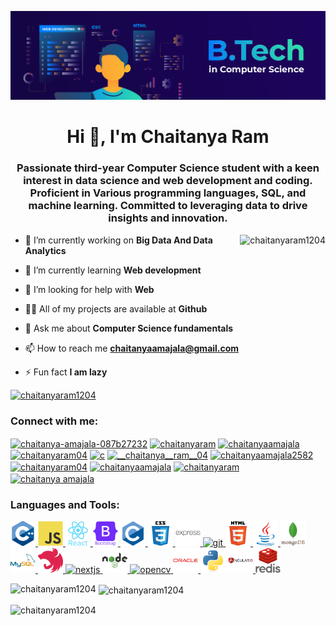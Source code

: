 ![logo](https://github.com/chaitanyaram1204/chaitanyaram1204/blob/main/img1.png)
<h1 align="center">Hi 👋, I'm Chaitanya Ram</h1>
<h3 align="center">Passionate third-year Computer Science student with a keen interest in data science and web development and coding. Proficient in Various programming languages, SQL, and machine learning. Committed to leveraging data to drive insights and innovation.</h3>
<img src="https://media3.giphy.com/media/v1.Y2lkPTc5MGI3NjExbzhjcmVjaDJ1ZjJlbTFobHZtMmVmYXRlc3BueGM0aG95Z2JocWkyNiZlcD12MV9pbnRlcm5hbF9naWZfYnlfaWQmY3Q9Zw/qgQUggAC3Pfv687qPC/giphy.gif" alt="chaitanyaram1204" align ="right" height=270px/> </p>

- 🔭 I’m currently working on **Big Data And Data Analytics**

- 🌱 I’m currently learning **Web development**

- 🤝 I’m looking for help with **Web**

- 👨‍💻 All of my projects are available at **Github**

- 💬 Ask me about **Computer Science fundamentals**

- 📫 How to reach me **chaitanyaamajala@gmail.com**

- ⚡ Fun fact **I am lazy**

  
<p align="left"> <a href="https://github.com/ryo-ma/github-profile-trophy"><img src="https://github-profile-trophy.vercel.app/?username=chaitanyaram1204" alt="chaitanyaram1204" /></a> </p>



<h3 align="left">Connect with me:</h3>
<p align="left">

<a href="https://linkedin.com/in/chaitanya-amajala-087b27232" target="blank"><img align="center" src="https://raw.githubusercontent.com/rahuldkjain/github-profile-readme-generator/master/src/images/icons/Social/linked-in-alt.svg" alt="chaitanya-amajala-087b27232" height="30" width="40" /></a>
<a href="https://www.leetcode.com/chaitanyaram" target="blank"><img align="center" src="https://raw.githubusercontent.com/rahuldkjain/github-profile-readme-generator/master/src/images/icons/Social/leet-code.svg" alt="chaitanyaram" height="30" width="40" /></a>
<a href="https://auth.geeksforgeeks.org/user/chaitanyaamajala" target="blank"><img align="center" src="https://raw.githubusercontent.com/rahuldkjain/github-profile-readme-generator/master/src/images/icons/Social/geeks-for-geeks.svg" alt="chaitanyaamajala" height="30" width="40" /></a>
<a href="https://kaggle.com/chaitanyaram04" target="blank"><img align="center" src="https://raw.githubusercontent.com/rahuldkjain/github-profile-readme-generator/master/src/images/icons/Social/kaggle.svg" alt="chaitanyaram04" height="30" width="40" /></a>
<a href="https://fb.com/c" target="blank"><img align="center" src="https://raw.githubusercontent.com/rahuldkjain/github-profile-readme-generator/master/src/images/icons/Social/facebook.svg" alt="c" height="30" width="40" /></a>
<a href="https://instagram.com/__chaitanya__ram__04" target="blank"><img align="center" src="https://raw.githubusercontent.com/rahuldkjain/github-profile-readme-generator/master/src/images/icons/Social/instagram.svg" alt="__chaitanya__ram__04" height="30" width="40" /></a>
<a href="https://www.youtube.com/c/chaitanyaamajala2582" target="blank"><img align="center" src="https://raw.githubusercontent.com/rahuldkjain/github-profile-readme-generator/master/src/images/icons/Social/youtube.svg" alt="chaitanyaamajala2582" height="30" width="40" /></a>
<a href="https://www.codechef.com/users/chaitanyaram04" target="blank"><img align="center" src="https://cdn.jsdelivr.net/npm/simple-icons@3.1.0/icons/codechef.svg" alt="chaitanyaram04" height="30" width="40" /></a>
<a href="https://www.hackerrank.com/chaitanyaamajala" target="blank"><img align="center" src="https://raw.githubusercontent.com/rahuldkjain/github-profile-readme-generator/master/src/images/icons/Social/hackerrank.svg" alt="chaitanyaamajala" height="30" width="40" /></a>
<a href="https://codeforces.com/profile/chaitanyaram" target="blank"><img align="center" src="https://raw.githubusercontent.com/rahuldkjain/github-profile-readme-generator/master/src/images/icons/Social/codeforces.svg" alt="chaitanyaram" height="30" width="40" /></a>
<a href="https://codepen.io/chaitanya amajala" target="blank"><img align="center" src="https://raw.githubusercontent.com/rahuldkjain/github-profile-readme-generator/master/src/images/icons/Social/codepen.svg" alt="chaitanya amajala" height="30" width="40" /></a>
</p>

<h3 align="left">Languages and Tools:</h3>
<p align="left"> <a href="https://www.w3schools.com/cpp/" target="_blank" rel="noreferrer"> <img src="https://raw.githubusercontent.com/devicons/devicon/master/icons/cplusplus/cplusplus-original.svg" alt="cplusplus" width="40" height="40"/> </a>  <a href="https://developer.mozilla.org/en-US/docs/Web/JavaScript" target="_blank" rel="noreferrer"> <img src="https://raw.githubusercontent.com/devicons/devicon/master/icons/javascript/javascript-original.svg" alt="javascript" width="40" height="40"/> </a><a href="https://reactjs.org/" target="_blank" rel="noreferrer"> <img src="https://raw.githubusercontent.com/devicons/devicon/master/icons/react/react-original-wordmark.svg" alt="react" width="40" height="40"/> </a><a href="https://getbootstrap.com" target="_blank" rel="noreferrer"> <img src="https://raw.githubusercontent.com/devicons/devicon/master/icons/bootstrap/bootstrap-plain-wordmark.svg" alt="bootstrap" width="40" height="40"/> </a> <a href="https://www.cprogramming.com/" target="_blank" rel="noreferrer"> <img src="https://raw.githubusercontent.com/devicons/devicon/master/icons/c/c-original.svg" alt="c" width="40" height="40"/> </a>  <a href="https://www.w3schools.com/css/" target="_blank" rel="noreferrer"> <img src="https://raw.githubusercontent.com/devicons/devicon/master/icons/css3/css3-original-wordmark.svg" alt="css3" width="40" height="40"/> </a> <a href="https://expressjs.com" target="_blank" rel="noreferrer"> <img src="https://raw.githubusercontent.com/devicons/devicon/master/icons/express/express-original-wordmark.svg" alt="express" width="40" height="40"/> </a> <a href="https://git-scm.com/" target="_blank" rel="noreferrer"> <img src="https://www.vectorlogo.zone/logos/git-scm/git-scm-icon.svg" alt="git" width="40" height="40"/> </a> <a href="https://www.w3.org/html/" target="_blank" rel="noreferrer"> <img src="https://raw.githubusercontent.com/devicons/devicon/master/icons/html5/html5-original-wordmark.svg" alt="html5" width="40" height="40"/> </a> <a href="https://www.java.com" target="_blank" rel="noreferrer"> <img src="https://raw.githubusercontent.com/devicons/devicon/master/icons/java/java-original.svg" alt="java" width="40" height="40"/> </a> <a href="https://www.mongodb.com/" target="_blank" rel="noreferrer"> <img src="https://raw.githubusercontent.com/devicons/devicon/master/icons/mongodb/mongodb-original-wordmark.svg" alt="mongodb" width="40" height="40"/> </a> <a href="https://www.mysql.com/" target="_blank" rel="noreferrer"> <img src="https://raw.githubusercontent.com/devicons/devicon/master/icons/mysql/mysql-original-wordmark.svg" alt="mysql" width="40" height="40"/> </a> <a href="https://nestjs.com/" target="_blank" rel="noreferrer"> <img src="https://raw.githubusercontent.com/devicons/devicon/master/icons/nestjs/nestjs-plain.svg" alt="nestjs" width="40" height="40"/> </a> <a href="https://nextjs.org/" target="_blank" rel="noreferrer"> <img src="https://cdn.worldvectorlogo.com/logos/nextjs-2.svg" alt="nextjs" width="40" height="40"/> </a> <a href="https://nodejs.org" target="_blank" rel="noreferrer"> <img src="https://raw.githubusercontent.com/devicons/devicon/master/icons/nodejs/nodejs-original-wordmark.svg" alt="nodejs" width="40" height="40"/> </a> <a href="https://opencv.org/" target="_blank" rel="noreferrer"> <img src="https://www.vectorlogo.zone/logos/opencv/opencv-icon.svg" alt="opencv" width="40" height="40"/> </a> <a href="https://www.oracle.com/" target="_blank" rel="noreferrer"> <img src="https://raw.githubusercontent.com/devicons/devicon/master/icons/oracle/oracle-original.svg" alt="oracle" width="40" height="40"/> </a> <a href="https://www.python.org" target="_blank" rel="noreferrer"> <img src="https://raw.githubusercontent.com/devicons/devicon/master/icons/python/python-original.svg" alt="python" width="40" height="40"/></a>  <a href="https://angular.io" target="_blank" rel="noreferrer"> <img src="https://raw.githubusercontent.com/devicons/devicon/master/icons/angularjs/angularjs-original-wordmark.svg" alt="angularjs" width="40" height="40"/> </a> <a href="https://redis.io" target="_blank" rel="noreferrer"> <img src="https://raw.githubusercontent.com/devicons/devicon/master/icons/redis/redis-original-wordmark.svg" alt="redis" width="40" height="40"/> </a> </p>

<p><img align="left" src="https://github-readme-stats.vercel.app/api/top-langs?username=chaitanyaram1204&show_icons=true&locale=en&layout=compact" alt="chaitanyaram1204" /></p>

<p>&nbsp;<img align="center" src="https://github-readme-stats.vercel.app/api?username=chaitanyaram1204&show_icons=true&locale=en" alt="chaitanyaram1204" /></p>

<p><img align="center" src="https://github-readme-streak-stats.herokuapp.com/?user=chaitanyaram1204&" alt="chaitanyaram1204" /></p>
